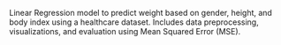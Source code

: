 Linear Regression model to predict weight based on gender, height, and body index using a healthcare dataset. Includes data preprocessing, visualizations, and evaluation using Mean Squared Error (MSE).

